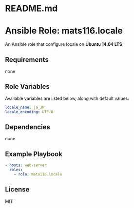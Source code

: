 # README.md
# Ansible Role: mats116.locale

An Ansible role that configure locale on **Ubuntu 14.04 LTS**

## Requirements

none

## Role Variables

Available variables are listed below, along with default values:

```yaml
locale_name: ja_JP
locale_encoding: UTF-8
```

## Dependencies

none

## Example Playbook

```yaml
- hosts: web-server
  roles:
    - role: mats116.locale
```

## License

MIT
